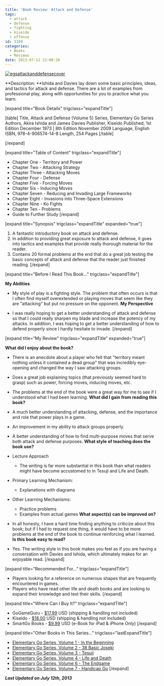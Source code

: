 ```yaml
---
title: 'Book Review: Attack and Defense'
tags:
  - attack
  - defense
  - fighting
  - kiseido
  - offense
id: 3104
categories:
  - Books
  - Reviews
date: 2013-07-12 22:00:28
---
```


[![egsattackanddefensecover](http://www.bengozen.com/wp-content/uploads/2013/06/egsattackanddefensecover.jpg)](http://www.bengozen.com/wp-content/uploads/2013/06/egsattackanddefensecover.jpg)

**Description: **Ishida and Davies lay down some basic principles, ideas, and tactics for attack and defense. There are a lot of examples from professional play, along with opportunities for you to practice what you learn.

<!--more-->

[expand title="Book Details" trigclass="expandTitle"]

[table]
Title, Attack and Defense (Volume 5)
Series, Elementary Go Series
Authors, Akira Ishida and James Davies
Publisher, Kiseido
Published, 1st Edition December 1973 | 8th Edition November 2009
Language, English
ISBN, 978-4-906574-14-8
Length, 254 Pages
[/table]

[/expand]

[expand title="Table of Content" trigclass="expandTitle"]

*   Chapter One - Territory and Power
*   Chapter Two - Attacking Strategy
*   Chapter Three - Attacking Moves
*   Chapter Four - Defense
*   Chapter Five - Forcing Moves
*   Chapter Six - Inducing Moves
*   Chapter Seven - Reducing and Invading Large Frameworks
*   Chapter Eight - Invasions into Three-Space Extensions
*   Chapter Nine - Ko Fights
*   Chapter Ten - Problems
*   Guide to Further Study
[/expand]

[expand title="Synopsis" trigclass="expandTitle" expanded="true"]

1.  A fantastic introductory book on attack and defense.
2.  In addition to providing great exposure to attack and defense, it goes into tactics and examples that provide really thorough material for the reader.
3.  Contains 20 formal problems at the end that do a great job testing the basic concepts of attack and defense that the reader just finished reading.
[/expand]

<!--more-->

[expand title="Before I Read This Book..." trigclass="expandTitle"]

**My Abilities**

*   My style of play is a fighting style. The problem that often occurs is that I often find myself overextended or playing moves that seem like they are "attacking" but put no pressure on the opponent.
**My Perspective**

*   I was really hoping to get a better understanding of attack and defense so that I could really sharpen my blade and increase the potency of my attacks. In addition, I was hoping to get a better understanding of how to defend properly since I hardly hesitate to invade.
[/expand]

[expand title="My Review" trigclass="expandTitle" expanded="true"]

**What did I enjoy about the book?**

*   There is an anecdote about a player who felt that "territory meant nothing unless it contained a dead group" that was incredibly eye-opening and changed the way I saw attacking groups.
*   Does a great job explaining topics (that previously seemed hard to grasp) such as power, forcing moves, inducing moves, etc.
*   The problems at the end of the book were a great way for me to see if I understood what I had been learning.
**What did I gain from reading this book?**

*   A much better understanding of attacking, defense, and the importance and role that power plays in a game.
*   An improvement in my ability to attack groups properly.
*   A better understanding of how to find multi-purpose moves that serve both attack and defense purposes.
**What style of teaching does the book use?**

*   Lecture Approach

    *   The writing is far more substantial in this book than what readers might have become accustomed to in Tesuji and Life and Death.

*   Primary Learning Mechanism:

    *   Explanations with diagrams

*   Other Learning Mechanisms:

    *   Practice problems
    *   Examples from actual games
**What aspect(s) can be improved on?**

*   In all honesty, I have a hard time finding anything to criticize about this book; but if I had to request one thing, it would have to be more problems at the end of the book to continue reinforcing what I learned.
**Is this book easy to read?**

*   Yes. The writing style in this book makes you feel as if you are having a conversation with Davies and Ishida, which ultimately makes for an enjoyable read.
[/expand]

[expand title="Recommended For..." trigclass="expandTitle"]

*   Players looking for a reference on numerous shapes that are frequently encountered in games.
*   Players who have read other life and death books and are looking to expand their knowledge and test their skills.
[/expand]

[expand title="Where Can I Buy It?" trigclass="expandTitle"]

*   GoGameGuru - [$17.99](http://shop.gogameguru.com/attack-and-defense/?acc=e4da3b7fbbce2345d7772b0674a318d5 "Go Game Guru Purchase Link") USD (shipping &amp; handling not included)
*   Kiseido - [$18.00](http://kiseido.com/go_books.htm "Kiseido Purchase Link") USD (shipping &amp; handling not included)
*   SmartGo Books - [$9.99](http://www.smartgo.com/books.htm "SmartGo Book Link") USD (e-Book for iPad &amp; iPhone Only)
[/expand]

[expand title="Other Books in This Series..." trigclass="lastExpandTitle"]

*   [Elementary Go Series, Volume 1 - In the Beginning](http://www.bengozen.com/book-review-in-the-beginning/ "Book Review: In the Beginning")
*   [Elementary Go Series, Volume 2 - 38 Basic Joseki](http://www.bengozen.com/book-review-38-basic-joseki/ "Book Review: 38 Basic Joseki")
*   [Elementary Go Series, Volume 3 - Tesuji](http://www.bengozen.com/book-review-tesuji/ "Book Review: Tesuji")
*   [Elementary Go Series, Volume 4 - Life and Death](http://www.bengozen.com/book-review-life-and-death/ "Book Review: Life and Death")
*   [Elementary Go Series, Volume 6 - The Endgame](http://www.bengozen.com/book-review-the-endgame/ "Book Review: The Endgame")
*   [Elementary Go Series, Volume 7 - Handicap Go](http://www.bengozen.com/book-review-handicap-go/ "Book Review: Handicap Go")
[/expand]

_**Last Updated on July 12th, 2013**_